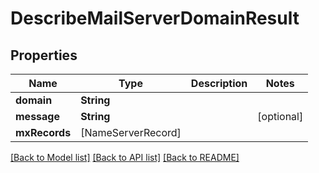 # DescribeMailServerDomainResult

## Properties
Name | Type | Description | Notes
------------ | ------------- | ------------- | -------------
**domain** | **String** |  | 
**message** | **String** |  | [optional] 
**mxRecords** | [NameServerRecord] |  | 

[[Back to Model list]](../README.md#documentation-for-models) [[Back to API list]](../README.md#documentation-for-api-endpoints) [[Back to README]](../README.md)


